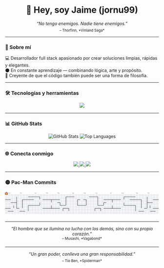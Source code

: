 <!-- Perfil de GitHub de jornu99 -->

<h1 align="center">👋 Hey, soy Jaime (jornu99)</h1>

<p align="center">
  <em>“No tengo enemigos. Nadie tiene enemigos.”</em><br>
  <sub>– Thorfinn, *Vinland Saga*</sub>
</p>

---

### 🧠 Sobre mí

💻 Desarrollador full stack apasionado por crear soluciones limpias, rápidas y elegantes.  
🌑 En constante aprendizaje — combinando lógica, arte y propósito.  
🧩 Creyente de que el código también puede ser una forma de filosofía.  

---

### 🛠️ Tecnologías y herramientas

<p align="center">
  <img src="https://skillicons.dev/icons?i=php,laravel,nodejs,javascript,typescript,angular,kotlin,ktor,nestjs,graphql,vite,html,css&theme=dark" />
</p>

---

### 📊 GitHub Stats

<p align="center">
  <img src="https://github-readme-stats.vercel.app/api?username=jornu99&show_icons=true&theme=tokyonight&hide_border=true" alt="GitHub Stats" height="165" />
  <img src="https://github-readme-stats.vercel.app/api/top-langs/?username=jornu99&layout=compact&theme=tokyonight&hide_border=true" alt="Top Languages" height="165" />
</p>

---

### 🌐 Conecta conmigo

<p align="center">
  <a href="https://linkedin.com/in/tu-linkedin" target="_blank">
    <img src="https://img.shields.io/badge/LinkedIn-0A66C2?style=for-the-badge&logo=linkedin&logoColor=white"/>
  </a>
  <a href="https://twitter.com/tu-twitter" target="_blank">
    <img src="https://img.shields.io/badge/Twitter-1DA1F2?style=for-the-badge&logo=x&logoColor=white"/>
  </a>
  <a href="https://tu-portafolio.com" target="_blank">
    <img src="https://img.shields.io/badge/Portafolio-000000?style=for-the-badge&logo=vercel&logoColor=white"/>
  </a>
</p>

---

### 🟡 Pac-Man Commits

<p align="center">
  <img src="https://github.com/jornu99/jornu99/blob/output/pacman-contribution-graph.svg" alt="Pac-Man animation" />
</p>

---

<p align="center">
  <em>“El hombre que se ilumina no lucha con los demás, sino con su propio corazón.”</em><br>
  <sup>– Musashi, *Vagabond*</sup>
</p>

---

<p align="center">
  <em>“Un gran poder, conlleva una gran responsabilidad.”</em><br>
  <sub>– Tío Ben, *Spiderman*</sub>
</p>
